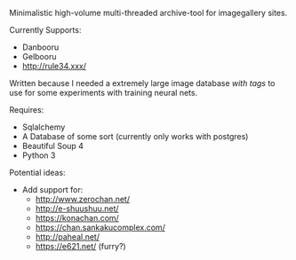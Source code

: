 Minimalistic high-volume multi-threaded archive-tool for imagegallery sites.

Currently Supports:
 - Danbooru
 - Gelbooru
 - http://rule34.xxx/

Written because I needed a extremely large image database *with tags* to 
use for some experiments with training neural nets.

Requires:
 - Sqlalchemy
 - A Database of some sort (currently only works with postgres)
 - Beautiful Soup 4
 - Python 3

Potential ideas:
 - Add support for:
	 - http://www.zerochan.net/
	 - http://e-shuushuu.net/
	 - https://konachan.com/
	 - https://chan.sankakucomplex.com/
	 - http://paheal.net/
	 - https://e621.net/ (furry?)